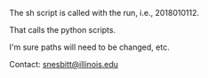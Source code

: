 The sh script is called with the run, i.e., 2018010112.

That calls the python scripts.

I'm sure paths will need to be changed, etc.

Contact: snesbitt@illinois.edu
